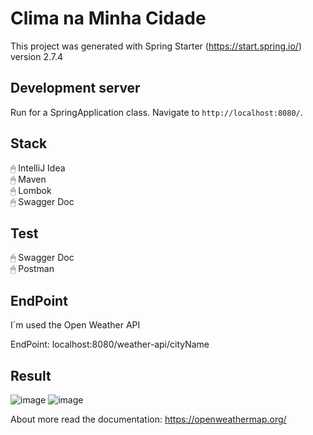 # Clima na Minha Cidade

This project was generated with Spring Starter (https://start.spring.io/) version 2.7.4

## Development server

Run for a SpringApplication class. Navigate to `http://localhost:8080/`.

## Stack

🖱 IntelliJ Idea </br>
🖱 Maven </br>
🖱 Lombok </br>
🖱 Swagger Doc </br>

## Test

🖱 Swagger Doc </br>
🖱 Postman </br>

## EndPoint

I´m used the Open Weather API

EndPoint: localhost:8080/weather-api/cityName


## Result

![image](https://user-images.githubusercontent.com/4906986/195006148-4a3a67ea-f907-4f8f-a1f2-0e1cc7c7f3b9.png)
![image](https://user-images.githubusercontent.com/4906986/195006227-7ade0af0-bfae-41f5-9c4e-768aaf9808d7.png)



About more read the documentation: https://openweathermap.org/
